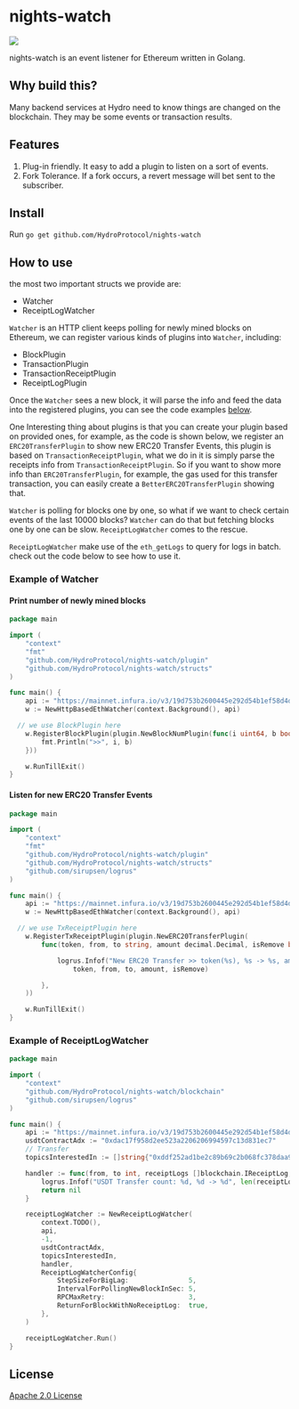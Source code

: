 # nights-watch

![](https://github.com/HydroProtocol/nights-watch/workflows/Go/badge.svg)

nights-watch is an event listener for Ethereum written in Golang.

## Why build this?

Many backend services at Hydro need to know things are changed on the blockchain. They may be some events or transaction results. 

## Features

1. Plug-in friendly. It easy to add a plugin to listen on a sort of events.
2. Fork Tolerance. If a fork occurs, a revert message will bet sent to the subscriber.

## Install

Run `go get github.com/HydroProtocol/nights-watch`

## How to use

the most two important structs we provide are:

- Watcher
- ReceiptLogWatcher

`Watcher` is an HTTP client keeps polling for newly mined blocks on Ethereum, we can register various kinds of plugins into `Watcher`, including:

- BlockPlugin
- TransactionPlugin
- TransactionReceiptPlugin
- ReceiptLogPlugin

Once the `Watcher` sees a new block, it will parse the info and feed the data into the registered plugins, you can see the code examples [below](##Example).

One Interesting thing about plugins is that you can create your plugin based on provided ones, for example, as the code is shown below, we register an `ERC20TransferPlugin` to show new ERC20 Transfer Events, this plugin is based on `TransactionReceiptPlugin`, what we do in it is simply parse the receipts info from `TransactionReceiptPlugin`. So if you want to show more info than `ERC20TransferPlugin`, for example, the gas used for this transfer transaction, you can easily create a `BetterERC20TransferPlugin` showing that.

`Watcher` is polling for blocks one by one, so what if we want to check certain events of the last 10000 blocks? `Watcher` can do that but fetching blocks one by one can be slow. `ReceiptLogWatcher` comes to the rescue.

`ReceiptLogWatcher` make use of the `eth_getLogs` to query for logs in batch. check out the code below to see how to use it.

### Example of Watcher

#### Print number of newly mined blocks

```go
package main

import (
	"context"
	"fmt"
	"github.com/HydroProtocol/nights-watch/plugin"
	"github.com/HydroProtocol/nights-watch/structs"
)

func main() {
	api := "https://mainnet.infura.io/v3/19d753b2600445e292d54b1ef58d4df4"
	w := NewHttpBasedEthWatcher(context.Background(), api)

  // we use BlockPlugin here
	w.RegisterBlockPlugin(plugin.NewBlockNumPlugin(func(i uint64, b bool) {
		fmt.Println(">>", i, b)
	}))

	w.RunTillExit()
}
```

#### Listen for new ERC20 Transfer Events 

```go
package main

import (
	"context"
	"fmt"
	"github.com/HydroProtocol/nights-watch/plugin"
	"github.com/HydroProtocol/nights-watch/structs"
	"github.com/sirupsen/logrus"
)

func main() {
	api := "https://mainnet.infura.io/v3/19d753b2600445e292d54b1ef58d4df4"
	w := NewHttpBasedEthWatcher(context.Background(), api)

  // we use TxReceiptPlugin here
	w.RegisterTxReceiptPlugin(plugin.NewERC20TransferPlugin(
		func(token, from, to string, amount decimal.Decimal, isRemove bool) {

			logrus.Infof("New ERC20 Transfer >> token(%s), %s -> %s, amount: %s, isRemoved: %t",
				token, from, to, amount, isRemove)

		},
	))

	w.RunTillExit()
}
```

### Example of ReceiptLogWatcher

```go
package main

import (
	"context"
	"github.com/HydroProtocol/nights-watch/blockchain"
	"github.com/sirupsen/logrus"
)

func main() {
	api := "https://mainnet.infura.io/v3/19d753b2600445e292d54b1ef58d4df4"
	usdtContractAdx := "0xdac17f958d2ee523a2206206994597c13d831ec7"
	// Transfer
	topicsInterestedIn := []string{"0xddf252ad1be2c89b69c2b068fc378daa952ba7f163c4a11628f55a4df523b3ef"}

	handler := func(from, to int, receiptLogs []blockchain.IReceiptLog, isUpToHighestBlock bool) error {
		logrus.Infof("USDT Transfer count: %d, %d -> %d", len(receiptLogs), from, to)
		return nil
	}

	receiptLogWatcher := NewReceiptLogWatcher(
		context.TODO(),
		api,
		-1,
		usdtContractAdx,
		topicsInterestedIn,
		handler,
		ReceiptLogWatcherConfig{
			StepSizeForBigLag:               5,
			IntervalForPollingNewBlockInSec: 5,
			RPCMaxRetry:                     3,
			ReturnForBlockWithNoReceiptLog:  true,
		},
	)

	receiptLogWatcher.Run()
}
```



## License

[Apache 2.0 License](LICENSE)